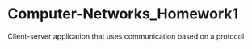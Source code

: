 # Computer-Networks_Homework1
Client-server application that uses communication based on a protocol
